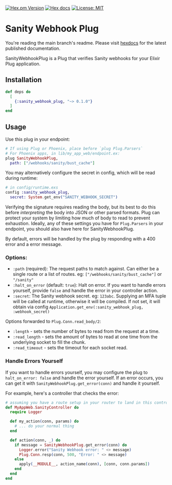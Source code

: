 <!-- badges -->

[![Hex.pm Version](http://img.shields.io/hexpm/v/sanity_webhook_plug.svg)](https://hex.pm/packages/sanity_webhook_plug)
[![Hex docs](http://img.shields.io/badge/hex.pm-docs-blue.svg?style=flat)](https://hexdocs.pm/sanity_webhook_plug)
[![License: MIT](https://img.shields.io/badge/License-MIT-yellow.svg)](./LICENSE.md)

# Sanity Webhook Plug

You're reading the main branch's readme. Please visit
[hexdocs](https://hexdocs.pm/sanity_webhook_plug) for the latest published documentation.

<!-- MDOC !-->

SanityWebhookPlug is a Plug that verifies Sanity webhooks for your Elixir Plug
application.

## Installation

```elixir
def deps do
  [
    {:sanity_webhook_plug, "~> 0.1.0"}
  ]
end
```

## Usage

Use this plug in your endpoint:

```elixir
# If using Plug or Phoenix, place before `plug Plug.Parsers`
# For Phoenix apps, in lib/my_app_web/endpoint.ex:
plug SanityWebhookPlug,
  path: ["/webhooks/sanity/bust_cache"]
```

You may alternatively configure the secret in config, which will be read during
runtime:

```elixir
# in config/runtime.exs
config :sanity_webhook_plug,
  secret: System.get_env("SANITY_WEBHOOK_SECRET")
```

Verifying the signature requires reading the body, but its best to do this
before _interpreting_ the body into JSON or other parsed formats. Plug can
protect your system by limiting how much of body to read to prevent exhaustion.
Ideally, any of these settings you have for `Plug.Parsers` in your endpoint, you
should also have here for SanityWebhookPlug.

By default, errors will be handled by the plug by responding with a 400 error
and a error message.

### Options:

- `:path` (required): The request paths to match against. Can either be a single
    route or a list of routes. eg: `["/webhooks/sanity/bust_cache"]` or `"/sanity"`
- `:halt_on_error` (default: `true`): Halt on error. If you want to handle errors
    yourself, provide `false` and handle the error in your controller action.
- `:secret`: The Sanity webhook secret. eg: `123abc`. Supplying an MFA tuple will
    be called at runtime, otherwise it will be compiled. If not set, it will
    obtain via config `Application.get_env(:sanity_webhook_plug, :webhook_secret)`

Options forwarded to `Plug.Conn.read_body/2`:

- `:length` - sets the number of bytes to read from the request at a time.
- `:read_length` - sets the amount of bytes to read at one time from the
    underlying socket to fill the chunk.
- `:read_timeout` - sets the timeout for each socket read.

### Handle Errors Yourself

If you want to handle errors yourself, you may configure the plug to
`halt_on_error: false` and handle the error yourself. If an error occurs, you
can get it with `SanityWebhookPlug.get_error(conn)` and handle it yourself.

For example, here's a controller that checks the error:

```elixir
# assuming you have a route setup in your router to land in this controller.
def MyAppWeb.SanityController do
  require Logger

  def my_action(conn, params) do
    # ... do your normal thing
  end

  def action(conn, _) do
    if message = SanityWebhookPlug.get_error(conn) do
      Logger.error("Sanity Webhook error: " <> message)
      Plug.Conn.resp(conn, 500, "Error: " <> message)
    else
      apply(__MODULE__, action_name(conn), [conn, conn.params])
    end
  end
end
```
